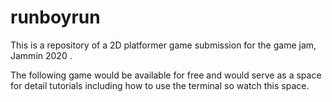 # runboyrun
This is a repository of a 2D platformer game submission for the game jam, Jammin 2020 .

The following game would be available for free and would serve as a space for detail tutorials including how to use the terminal so watch this space.
